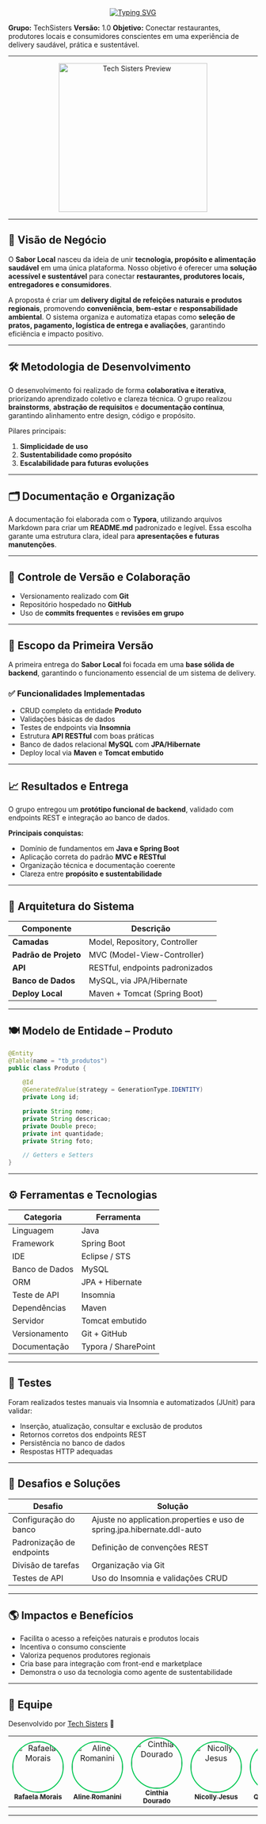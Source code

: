 <div align="center">
  <a href="https://git.io/typing-svg">
    <img src="https://readme-typing-svg.herokuapp.com?font=Fira+Code&size=24&duration=3000&pause=1000&color=00C853&center=true&vCenter=true&width=850&lines=Sabor+Local+–+Delivery+Sustentável+de+Alimentos+Naturais!" alt="Typing SVG" />
  </a>
</div>

**Grupo:** TechSisters
**Versão:** 1.0
**Objetivo:** Conectar restaurantes, produtores locais e consumidores conscientes em uma experiência de delivery saudável, prática e sustentável.

---

<div align="center">
  <img src="https://ik.imagekit.io/5qjemq96e/Projeto1%20-%20delivery/SaborLocal_logo.png?updatedAt=1760625885744" alt="Tech Sisters Preview" width="300" />
</a>
</div>





---

## 🧭 Visão de Negócio

O **Sabor Local** nasceu da ideia de unir **tecnologia, propósito e alimentação saudável** em uma única plataforma.
Nosso objetivo é oferecer uma **solução acessível e sustentável** para conectar **restaurantes, produtores locais, entregadores e consumidores**.

A proposta é criar um **delivery digital de refeições naturais e produtos regionais**, promovendo **conveniência**, **bem-estar** e **responsabilidade ambiental**.
O sistema organiza e automatiza etapas como **seleção de pratos, pagamento, logística de entrega e avaliações**, garantindo eficiência e impacto positivo.

---

## 🛠️ Metodologia de Desenvolvimento

O desenvolvimento foi realizado de forma **colaborativa e iterativa**, priorizando aprendizado coletivo e clareza técnica.
O grupo realizou **brainstorms**, **abstração de requisitos** e **documentação contínua**, garantindo alinhamento entre design, código e propósito.

Pilares principais:
1. **Simplicidade de uso**
2. **Sustentabilidade como propósito**
3. **Escalabilidade para futuras evoluções**

---

## 🗂️ Documentação e Organização

A documentação foi elaborada com o **Typora**, utilizando arquivos Markdown para criar um **README.md** padronizado e legível.
Essa escolha garante uma estrutura clara, ideal para **apresentações e futuras manutenções**.

---

## 🔄 Controle de Versão e Colaboração

- Versionamento realizado com **Git**
- Repositório hospedado no **GitHub**
- Uso de **commits frequentes** e **revisões em grupo**

---

## 🚀 Escopo da Primeira Versão

A primeira entrega do **Sabor Local** foi focada em uma **base sólida de backend**, garantindo o funcionamento essencial de um sistema de delivery.

### ✅ Funcionalidades Implementadas
- CRUD completo da entidade **Produto**
- Validações básicas de dados
- Testes de endpoints via **Insomnia**
- Estrutura **API RESTful** com boas práticas
- Banco de dados relacional **MySQL** com **JPA/Hibernate**
- Deploy local via **Maven** e **Tomcat embutido**

---

## 📈 Resultados e Entrega

O grupo entregou um **protótipo funcional de backend**, validado com endpoints REST e integração ao banco de dados.

**Principais conquistas:**
- Domínio de fundamentos em **Java e Spring Boot**
- Aplicação correta do padrão **MVC e RESTful**
- Organização técnica e documentação coerente
- Clareza entre **propósito e sustentabilidade**

---

## 🧩 Arquitetura do Sistema

| Componente | Descrição |
|-------------|------------|
| **Camadas** | Model, Repository, Controller |
| **Padrão de Projeto** | MVC (Model-View-Controller) |
| **API** | RESTful, endpoints padronizados |
| **Banco de Dados** | MySQL, via JPA/Hibernate |
| **Deploy Local** | Maven + Tomcat (Spring Boot) |

---

## 🍽️ Modelo de Entidade – Produto

```java
@Entity
@Table(name = "tb_produtos")
public class Produto {

    @Id
    @GeneratedValue(strategy = GenerationType.IDENTITY)
    private Long id;

    private String nome;
    private String descricao;
    private Double preco;
    private int quantidade;
    private String foto;

    // Getters e Setters
}
```

---

## ⚙️ Ferramentas e Tecnologias

| Categoria | Ferramenta |
|------------|-------------|
| Linguagem | Java |
| Framework | Spring Boot |
| IDE | Eclipse / STS |
| Banco de Dados | MySQL |
| ORM | JPA + Hibernate |
| Teste de API | Insomnia |
| Dependências | Maven |
| Servidor | Tomcat embutido |
| Versionamento | Git + GitHub |
| Documentação | Typora / SharePoint |

---

## 🧪 Testes

Foram realizados testes manuais via Insomnia e automatizados (JUnit) para validar:
- Inserção, atualização, consultar e exclusão de produtos
- Retornos corretos dos endpoints REST
- Persistência no banco de dados
- Respostas HTTP adequadas

---

## 🧱 Desafios e Soluções

| Desafio | Solução |
|----------|----------|
| Configuração do banco | Ajuste no application.properties e uso de spring.jpa.hibernate.ddl-auto |
| Padronização de endpoints | Definição de convenções REST |
| Divisão de tarefas | Organização via Git |
| Testes de API | Uso do Insomnia e validações CRUD |

---

## 🌎 Impactos e Benefícios

- Facilita o acesso a refeições naturais e produtos locais
- Incentiva o consumo consciente
- Valoriza pequenos produtores regionais
- Cria base para integração com front-end e marketplace
- Demonstra o uso da tecnologia como agente de sustentabilidade

---

## 🙌 Equipe

Desenvolvido por [Tech Sisters](https://projeto-integrador-grupo-01.github.io/techsisters/) 🍃



<table align="center">
  <tr>
    <td align="center">
      <a href="https://github.com/LemesdeMorais">
        <img src="https://github.com/LemesdeMorais.png?size=100" width="100" style="border-radius:50%; border:2px solid #00C853;" alt="Rafaela Morais"/>
        <br/><sub><b>Rafaela Morais</b></sub>
      </a>
    </td>
    <td align="center">
      <a href="https://github.com/alineromanini">
        <img src="https://github.com/alineromanini.png?size=100" width="100" style="border-radius:50%; border:2px solid #00C853;" alt="Aline Romanini"/>
        <br/><sub><b>Aline Romanini</b></sub>
      </a>
    </td>
    <td align="center">
      <a href="https://github.com/cdouradom">
        <img src="https://github.com/cdouradom.png?size=100" width="100" style="border-radius:50%; border:2px solid #00C853;" alt="Cinthia Dourado"/>
        <br/><sub><b>Cinthia Dourado</b></sub>
      </a>
    </td>
    <td align="center">
      <a href="https://github.com/nicollyjesus">
        <img src="https://github.com/nicollyjesus.png?size=100" width="100" style="border-radius:50%; border:2px solid #00C853;" alt="Nicolly Jesus"/>
        <br/><sub><b>Nicolly Jesus</b></sub>
      </a>
    </td>
    <td align="center">
      <a href="https://github.com/queren-alves">
        <img src="https://github.com/queren-alves.png?size=100" width="100" style="border-radius:50%; border:2px solid #00C853;" alt="Quéren Alves"/>
        <br/><sub><b>Quéren Alves</b></sub>
      </a>
    </td>
    <td align="center">
      <a href="https://github.com/crissmcoelho">
        <img src="https://github.com/crissmcoelho.png?size=100" width="100" style="border-radius:50%; border:2px solid #00C853;" alt="Cristina Coelho"/>
        <br/><sub><b>Cristina Coelho</b></sub>
      </a>
    </td>
  </tr>
</table>

---
















